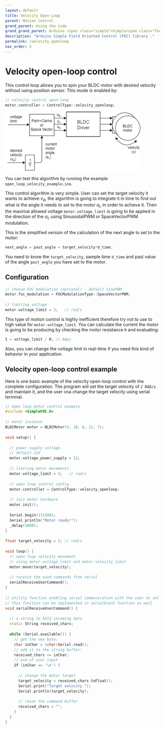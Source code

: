 ```yaml
---
layout: default
title: Velocity Open-Loop
parent: Motion Control
grand_parent: Using the Code
grand_grand_parent: Arduino <span class="simple">Simple<span class="foc">FOC</span>library</span>
description: "Arduino Simple Field Oriented Control (FOC) library ."
permalink: /velocity_openloop
nav_order: 5
---
```


# Velocity open-loop control 
This control loop allows you to spin your BLDC motor with desired velocity without using position sensor. This mode is enabled by:
```cpp
// velocity control open-loop
motor.controller = ControlType::velocity_openloop;
```

<img src="extras/Images/open_loop_velocity.png" >

You can test this algorithm by running the example `open_loop_velocity_example.ino`.

This control algorithm is very simple. User can set the target velocity it wants to achieve <i>v<sub>d</sub></i>, the algorithm is going to integrate it in time to find out what is the angle it needs to set to the motor <i>a<sub>c</sub></i> in order to achieve it. Then the maximal allowed voltage `motor.voltage_limit` is going to be applied in the direction of the <i>a<sub>c</sub></i> using SinusoidalPWM or SpaceVectorPWM modulation.

This is the simplified version of the calculation of the next angle to set to the motor: 
```cpp
next_angle = past_angle + target_velocity*d_time;
```
You need to know the  `target_velocity`, sample time `d_time` and past value of the angle `past_angle` you have set to the motor.

## Configuration
```cpp
// choose FOC modulation (optional) - default SinePWM
motor.foc_modulation = FOCModulationType::SpaceVectorPWM;

// limiting voltage 
motor.voltage_limit = 3;   // rad/s
```

This type of motion control is highly inefficient therefore try not to use to high value for `motor.voltage_limit`. You can calculate the current the motor is going to be producing by checking the motor resistance `R` and evaluating:
```cpp
I = voltage_limit / R; // Amps
```

Also, you can change the voltage limit in real-time if you need this kind of behavior in your application.

## Velocity open-loop control example

Here is one basic example of the velocity open-loop control with the complete configuration. The program will set the target velocity of `2 RAD/s` and maintain it, and the user cna change the target velocity using serial terminal.

```cpp
// Open loop motor control example 
#include <SimpleFOC.h>

// motor instance
BLDCMotor motor = BLDCMotor(3, 10, 6, 11, 7);

void setup() {
  
  // power supply voltage
  // default 12V
  motor.voltage_power_supply = 12;

  // limiting motor movements
  motor.voltage_limit = 3;   // rad/s

  // open loop control config
  motor.controller = ControlType::velocity_openloop;

  // init motor hardware
  motor.init();
  
  Serial.begin(115200);
  Serial.println("Motor ready!");
  _delay(1000);
}

float target_velocity = 2; // rad/s

void loop() {
  // open loop velocity movement 
  // using motor.voltage_limit and motor.velocity_limit
  motor.move(target_velocity);

  // receive the used commands from serial
  serialReceiveUserCommand();
}

// utility function enabling serial communication with the user to set the target values
// this function can be implemented in serialEvent function as well
void serialReceiveUserCommand() {
  
  // a string to hold incoming data
  static String received_chars;
  
  while (Serial.available()) {
    // get the new byte:
    char inChar = (char)Serial.read();
    // add it to the string buffer:
    received_chars += inChar;
    // end of user input
    if (inChar == '\n') {
      
      // change the motor target
      target_velocity = received_chars.toFloat();
      Serial.print("Target velocity ");
      Serial.println(target_velocity);
      
      // reset the command buffer 
      received_chars = "";
    }
  }
}
```
